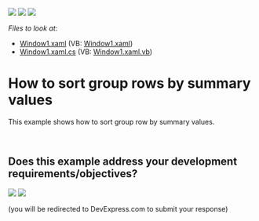 <!-- default badges list -->
[![](https://img.shields.io/badge/Open_in_DevExpress_Support_Center-FF7200?style=flat-square&logo=DevExpress&logoColor=white)](https://supportcenter.devexpress.com/ticket/details/E1540)
[![](https://img.shields.io/badge/📖_How_to_use_DevExpress_Examples-e9f6fc?style=flat-square)](https://docs.devexpress.com/GeneralInformation/403183)
[![](https://img.shields.io/badge/💬_Leave_Feedback-feecdd?style=flat-square)](#does-this-example-address-your-development-requirementsobjectives)
<!-- default badges end -->
<!-- default file list -->
*Files to look at*:

* [Window1.xaml](./CS/DXSample_SortGroupsBySummary/Window1.xaml) (VB: [Window1.xaml](./VB/DXSample_SortGroupsBySummary/Window1.xaml))
* [Window1.xaml.cs](./CS/DXSample_SortGroupsBySummary/Window1.xaml.cs) (VB: [Window1.xaml.vb](./VB/DXSample_SortGroupsBySummary/Window1.xaml.vb))
<!-- default file list end -->
# How to sort group rows by summary values


<p>This example shows how to sort group row by summary values.</p>

<br/>


<!-- feedback -->
## Does this example address your development requirements/objectives?

[<img src="https://www.devexpress.com/support/examples/i/yes-button.svg"/>](https://www.devexpress.com/support/examples/survey.xml?utm_source=github&utm_campaign=how-to-sort-group-rows-by-summary-values-e1540&~~~was_helpful=yes) [<img src="https://www.devexpress.com/support/examples/i/no-button.svg"/>](https://www.devexpress.com/support/examples/survey.xml?utm_source=github&utm_campaign=how-to-sort-group-rows-by-summary-values-e1540&~~~was_helpful=no)

(you will be redirected to DevExpress.com to submit your response)
<!-- feedback end -->
